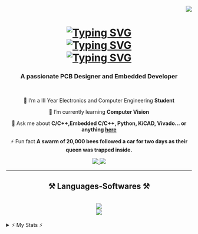 <img align="right" src="https://visitor-badge.laobi.icu/badge?page_id=Prerak8880.Prerak8880" /><br/>

<h1 align="center">
   <a href="https://github.com/Prerak8880">
       <img src="https://readme-typing-svg.demolab.com?font=Georgia&size=36&duration=2000&pause=100&color=FF671F&random=false&width=500&height=50&lines=¡Hola!;" alt="Typing SVG" /><br/>
       <img src="https://readme-typing-svg.demolab.com?font=Georgia&size=36&duration=2000&pause=100&color=FFFFFF&random=false&width=500&height=52&lines=This+is+Prerak;" alt="Typing SVG" /><br/>
       <img src="https://readme-typing-svg.demolab.com?font=Georgia&size=36&duration=2000&pause=100&color=046A38&random=false&width=500&height=60&lines=Glad+to+see+you!😊" alt="Typing SVG" /><br/>
</a>
</h1>

<h3 align="center">A passionate PCB Designer and Embedded Developer</h3>

<br/>

<div align="center">
 
 🔭 I’m a III Year Electronics and Computer Engineering **Student**
 
 🌱 I’m currently learning **Computer Vision**

💬 Ask me about **C/C++,Embedded C/C++, Python, KiCAD, Vivado... or anything [here](https://github.com/Prerak8880/Prerak8880/issues)**

⚡ Fun fact **A swarm of 20,000 bees followed a car for two days as their queen was trapped inside.**

 </div>
 
<div align="center"> 
  <a href="mailto:pkshakya8880@gmail.com">
    <img src="https://img.shields.io/badge/Gmail-333333?style=for-the-badge&logo=gmail&logoColor=red" />
  </a>
  <a href="https://www.linkedin.com/in/prerak-7aa8a0228" target="_blank">
    <img src="https://img.shields.io/badge/LinkedIn-0077B5?style=for-the-badge&logo=linkedin&logoColor=white" target="_blank" />
  </a>
  
</div>

 <hr/>
 
<h2 align="center">⚒️ Languages-Softwares ⚒️</h2>
<br/>
<div align="center">
     <img src="https://skillicons.dev/icons?i=python,c,cpp" /><br/>
     <img src="https://skillicons.dev/icons?i=vscode,github,arduino"/>
</div>

<br/>

<details>
<summary>⚡ My Stats ⚡</summary>
<br>

   ![](http://github-profile-summary-cards.vercel.app/api/cards/profile-details?username=Prerak8880&theme=nord_dark)
   ![](http://github-profile-summary-cards.vercel.app/api/cards/repos-per-language?username=Prerak8880&theme=nord_dark)
   ![](http://github-profile-summary-cards.vercel.app/api/cards/most-commit-language?username=Prerak8880&theme=nord_dark)
   ![](http://github-profile-summary-cards.vercel.app/api/cards/stats?username=Prerak8880&theme=nord_dark)
   ![](http://github-profile-summary-cards.vercel.app/api/cards/productive-time?username=Prerak8880&theme=nord_dark&utcOffset=8)
<br/><br/>

</details>




  






